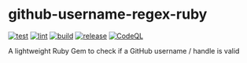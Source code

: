 # github-username-regex-ruby

[![test](https://github.com/GrantBirki/github-username-regex-ruby/actions/workflows/test.yml/badge.svg)](https://github.com/GrantBirki/github-username-regex-ruby/actions/workflows/test.yml) [![lint](https://github.com/GrantBirki/github-username-regex-ruby/actions/workflows/lint.yml/badge.svg)](https://github.com/GrantBirki/github-username-regex-ruby/actions/workflows/lint.yml) [![build](https://github.com/GrantBirki/github-username-regex-ruby/actions/workflows/build.yml/badge.svg)](https://github.com/GrantBirki/github-username-regex-ruby/actions/workflows/build.yml) [![release](https://github.com/GrantBirki/github-username-regex-ruby/actions/workflows/release.yml/badge.svg)](https://github.com/GrantBirki/github-username-regex-ruby/actions/workflows/release.yml) [![CodeQL](https://github.com/GrantBirki/github-username-regex-ruby/actions/workflows/codeql-analysis.yml/badge.svg)](https://github.com/GrantBirki/github-username-regex-ruby/actions/workflows/codeql-analysis.yml)

A lightweight Ruby Gem to check if a GitHub username / handle is valid
